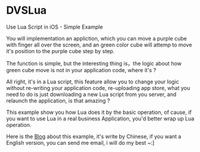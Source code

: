 # DVSLua
Use Lua Script in iOS - Simple Example

You will implementation an appliction, which you can move a purple cube with finger all over the screen, and an green color cube will attemp to move it's position to the purple cube step by step.

The function is simple, but the interesting thing is，the logic about how green cube move is not in your application code, where it's ? 

All right, it's in a Lua script, this feature allow you to change your logic without re-writing your application code, re-uploading app store, what you need to do is just downloading a new Lua script from you server, and relaunch the application, is that amazing ? 

This example show you how Lua does it by the basic operation, of cause, if you want to use Lua in a real business Application, you'd better wrap up Lua operation. 

Here is the [Blog](http://devshen.github.io/2015/01/30/Use_Lua_in_iOS/) about this example, it's write by Chinese, if you want a English version, you can send me email, i will do my best ~:]
